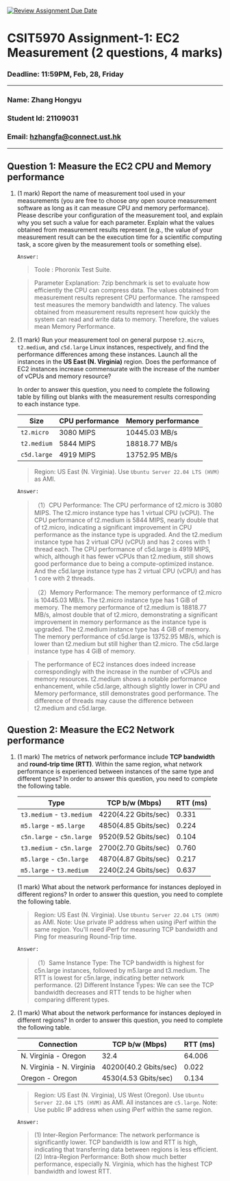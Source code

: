 [![Review Assignment Due Date](https://classroom.github.com/assets/deadline-readme-button-22041afd0340ce965d47ae6ef1cefeee28c7c493a6346c4f15d667ab976d596c.svg)](https://classroom.github.com/a/IAASVEAZ)
# CSIT5970 Assignment-1: EC2 Measurement (2 questions, 4 marks)

### Deadline: 11:59PM, Feb, 28, Friday

---

### Name: Zhang Hongyu
### Student Id: 21109031
### Email: hzhangfa@connect.ust.hk

---

## Question 1: Measure the EC2 CPU and Memory performance

1. (1 mark) Report the name of measurement tool used in your measurements (you are free to choose *any* open source measurement software as long as it can measure CPU and memory performance). Please describe your configuration of the measurement tool, and explain why you set such a value for each parameter. Explain what the values obtained from measurement results represent (e.g., the value of your measurement result can be the execution time for a scientific computing task, a score given by the measurement tools or something else).

     `Answer:`

    > Toole : Phoronix Test Suite.
    
    > Parameter Explanation: 
    7zip benchmark is set to evaluate how efficiently the CPU can compress data. The values obtained from measurement results represent CPU performance.
    The ramspeed test measures the memory bandwidth and latency. The values obtained from measurement results represent how quickly the system can read and write data to memory. Therefore, the values mean Memory Performance.

2. (1 mark) Run your measurement tool on general purpose `t2.micro`, `t2.medium`, and `c5d.large` Linux instances, respectively, and find the performance differences among these instances. Launch all the instances in the **US East (N. Virginia)** region. Does the performance of EC2 instances increase commensurate with the increase of the number of vCPUs and memory resource?

    In order to answer this question, you need to complete the following table by filling out blanks with the measurement results corresponding to each instance type.

    | Size        | CPU performance | Memory performance |
    | ----------- | --------------- | ------------------ |
    | `t2.micro` |     3080 MIPS          |         10445.03 MB/s           |
    | `t2.medium`  |         5844 MIPS        |          18818.77 MB/s          |
    | `c5d.large` |        4919 MIPS         |         13752.95 MB/s           |

    > Region: US East (N. Virginia). Use `Ubuntu Server 22.04 LTS (HVM)` as AMI.
    
     `Answer:`

    >（1）CPU Performance:
    The CPU performance of t2.micro is 3080 MIPS. The t2.micro instance type has 1 virtual CPU (vCPU).
    The CPU performance of t2.medium is 5844 MIPS, nearly double that of t2.micro, indicating a significant improvement in CPU performance as the instance type is upgraded. And the t2.medium instance type has 2 virtual CPU (vCPU) and has 2 cores with 1 thread each.
    The CPU performance of c5d.large is 4919 MIPS, which, although it has fewer vCPUs than t2.medium, still shows good performance due to being a compute-optimized instance. And the c5d.large instance type has 2 virtual CPU (vCPU) and has 1 core with 2 threads. 
    
    >（2）Memory Performance:
    The memory performance of t2.micro is 10445.03 MB/s. The t2.micro instance type has 1 GiB of memory.
    The memory performance of t2.medium is 18818.77 MB/s, almost double that of t2.micro, demonstrating a significant improvement in memory performance as the instance type is upgraded. The t2.medium instance type has 4 GiB of memory.
    The memory performance of c5d.large is 13752.95 MB/s, which is lower than t2.medium but still higher than t2.micro. The c5d.large instance type has 4 GiB of memory.

    > The performance of EC2 instances does indeed increase correspondingly with the increase in the number of vCPUs and memory resources. t2.medium shows a notable performance enhancement, while c5d.large, although slightly lower in CPU and Memory performance, still demonstrates good performance. The difference of threads may cause the difference between t2.medium and c5d.large.

## Question 2: Measure the EC2 Network performance

1. (1 mark) The metrics of network performance include **TCP bandwidth** and **round-trip time (RTT)**. Within the same region, what network performance is experienced between instances of the same type and different types? In order to answer this question, you need to complete the following table.

    | Type                      | TCP b/w (Mbps) | RTT (ms) |
    | ------------------------- | -------------- | -------- |
    | `t3.medium` - `t3.medium` |        4220(4.22 Gbits/sec)        |     0.331     |
    | `m5.large` - `m5.large`   |        4850(4.85 Gbits/sec)        |     0.224     |
    | `c5n.large` - `c5n.large` |        9520(9.52 Gbits/sec)        |     0.104     |
    | `t3.medium` - `c5n.large` |        2700(2.70 Gbits/sec)        |     0.760     |
    | `m5.large` - `c5n.large`  |        4870(4.87 Gbits/sec)        |     0.217     |
    | `m5.large` - `t3.medium`  |        2240(2.24 Gbits/sec)        |     0.637     |
    
    (1 mark) What about the network performance for instances deployed in different regions? In order to answer this question, you need to complete the following table.

    > Region: US East (N. Virginia). Use `Ubuntu Server 22.04 LTS (HVM)` as AMI. Note: Use private IP address when using iPerf within the same region. You'll need iPerf for measuring TCP bandwidth and Ping for measuring Round-Trip time.
    
     `Answer:`

    > （1）Same Instance Type: The TCP bandwidth is highest for c5n.large instances, followed by m5.large and t3.medium. The RTT is lowest for c5n.large, indicating better network performance.
    >  (2) Different Instance Types: We can see the TCP bandwidth decreases and RTT tends to be higher when comparing different types. 

2. (1 mark) What about the network performance for instances deployed in different regions? In order to answer this question, you need to complete the following table.

    | Connection                | TCP b/w (Mbps) | RTT (ms) |
    | ------------------------- | -------------- | -------- |
    | N. Virginia - Oregon      |        32.4        |     64.006     |
    | N. Virginia - N. Virginia |        40200(40.2 Gbits/sec)        |     0.022     |
    | Oregon - Oregon           |        4530(4.53 Gbits/sec)        |     0.134     |
 
    > Region: US East (N. Virginia), US West (Oregon). Use `Ubuntu Server 22.04 LTS (HVM)` as AMI. All instances are `c5.large`. Note: Use public IP address when using iPerf within the same region.
    
     `Answer:`

    > (1) Inter-Region Performance: The network performance is significantly lower. TCP bandwidth is low and RTT is high, indicating that transferring data between regions is less efficient.
    > (2) Intra-Region Performance: Both show much better performance, especially N. Virginia, which has the highest TCP bandwidth and lowest RTT.
